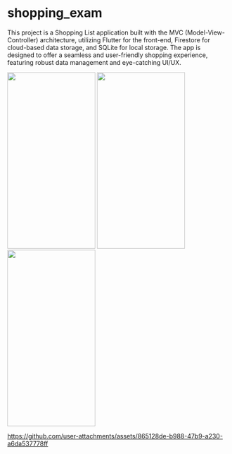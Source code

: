 # shopping_exam

This project is a Shopping List application built with the MVC (Model-View-Controller) architecture, utilizing Flutter for the front-end, Firestore for cloud-based data storage, and SQLite for local storage. The app is designed to offer a seamless and user-friendly shopping experience, featuring robust data management and eye-catching UI/UX.


<p>
<img src="https://github.com/user-attachments/assets/c4cff0ab-27a6-4b9f-9937-b0887bf928c5"  height="400px"  width="200px"  />
<img src="https://github.com/user-attachments/assets/42a3b67b-b268-4e43-8365-4ad1228dced9"  height="400px"  width="200px"  />


  <img src="https://github.com/user-attachments/assets/82cf1dff-cdef-4de7-acf8-27a13a35f44e"  height="400px"  width="200px"  />

  

https://github.com/user-attachments/assets/865128de-b988-47b9-a230-a6da537778ff



</p>
